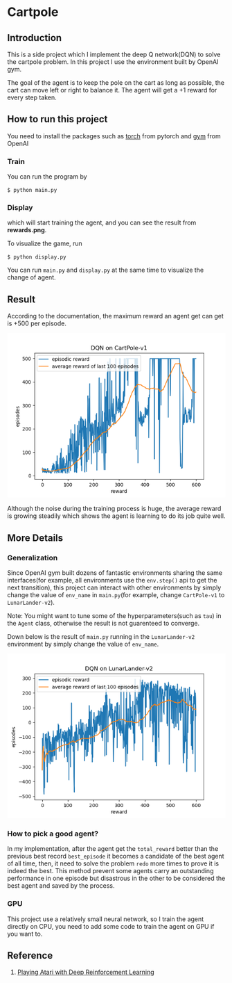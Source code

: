 # Cartpole 

## Introduction 

This is a side project which I implement the deep Q network(DQN) to solve the cartpole problem. In this project I use the environment built by OpenAI gym. 

The goal of the agent is to keep the pole on the cart as long as possible, the cart can move left or right to balance it. The agent will get a +1 reward for every step taken.

## How to run this project
You need to install the packages such as [torch](https://pytorch.org/get-started/locally/) from pytorch and [gym](https://github.com/openai/gym) from OpenAI

### Train
You can run the program by

```
$ python main.py
```
### Display
which will start training the agent, and you can see the result from **rewards.png**.

To visualize the game, run 
```
$ python display.py 
```

You can run `main.py` and `display.py` at the same time to visualize the change of agent.

## Result
According to the documentation, the maximum reward an agent get can get is +500 per episode. 

<p align="center">
    <img src="Result_CartPole-v1.png" />
</p>

Although the noise during the training process is huge, the average reward is growing steadily which shows the agent is learning to do its job quite well.

## More Details

### Generalization
Since OpenAI gym built dozens of fantastic environments sharing the same interfaces(for example, all environments use the `env.step()` api to get the next transition), this project can interact with other environments by simply change the value of `env_name` in `main.py`(for example, change `CartPole-v1` to `LunarLander-v2`).

Note: You might want to tune some of the hyperparameters(such as `tau`) in the `Agent` class, otherwise the result is not guarenteed to converge.

Down below is the result of `main.py` running in the `LunarLander-v2` environment by simply change the value of `env_name`.
<p align="center">
    <img src="Result_LunarLander-v2.png" />
</p>

### How to pick a good agent?
In my implementation, after the agent get the `total_reward` better than the previous best record `best_episode` it becomes a candidate of the best agent of all time, then, it need to solve the problem `redo` more times to prove it is indeed the best. This method prevent some agents carry an outstanding performance in one episode but disastrous in the other to be considered the best agent and saved by the process.  

### GPU
This project use a relatively small neural network, so I train the agent directly on CPU, you need to add some code to train the agent on GPU if you want to. 
## Reference
1. [Playing Atari with Deep Reinforcement Learning](https://arxiv.org/pdf/1312.5602.pdf?source=post_page)
